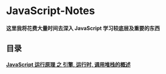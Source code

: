 # JavaScript-Notes

#### 这里我将花费大量时间去深入 JavaScript 学习较底层及重要的东西

## 目录

#### [JavaScript 运行原理 之 引擎, 运行时, 调用堆栈的概述](https://github.com/blackCY/blog-JavaScript/issues/1)
